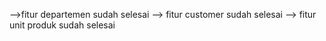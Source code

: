 -->fitur departemen sudah selesai
--> fitur customer sudah selesai
--> fitur unit produk sudah selesai
